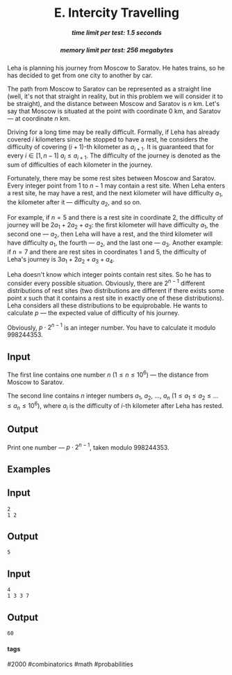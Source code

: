 <h1 style='text-align: center;'> E. Intercity Travelling</h1>

<h5 style='text-align: center;'>time limit per test: 1.5 seconds</h5>
<h5 style='text-align: center;'>memory limit per test: 256 megabytes</h5>

Leha is planning his journey from Moscow to Saratov. He hates trains, so he has decided to get from one city to another by car.

The path from Moscow to Saratov can be represented as a straight line (well, it's not that straight in reality, but in this problem we will consider it to be straight), and the distance between Moscow and Saratov is $n$ km. Let's say that Moscow is situated at the point with coordinate $0$ km, and Saratov — at coordinate $n$ km.

Driving for a long time may be really difficult. Formally, if Leha has already covered $i$ kilometers since he stopped to have a rest, he considers the difficulty of covering $(i + 1)$-th kilometer as $a_{i + 1}$. It is guaranteed that for every $i \in [1, n - 1]$ $a_i \le a_{i + 1}$. The difficulty of the journey is denoted as the sum of difficulties of each kilometer in the journey.

Fortunately, there may be some rest sites between Moscow and Saratov. Every integer point from $1$ to $n - 1$ may contain a rest site. When Leha enters a rest site, he may have a rest, and the next kilometer will have difficulty $a_1$, the kilometer after it — difficulty $a_2$, and so on.

For example, if $n = 5$ and there is a rest site in coordinate $2$, the difficulty of journey will be $2a_1 + 2a_2 + a_3$: the first kilometer will have difficulty $a_1$, the second one — $a_2$, then Leha will have a rest, and the third kilometer will have difficulty $a_1$, the fourth — $a_2$, and the last one — $a_3$. Another example: if $n = 7$ and there are rest sites in coordinates $1$ and $5$, the difficulty of Leha's journey is $3a_1 + 2a_2 + a_3 + a_4$.

Leha doesn't know which integer points contain rest sites. So he has to consider every possible situation. Obviously, there are $2^{n - 1}$ different distributions of rest sites (two distributions are different if there exists some point $x$ such that it contains a rest site in exactly one of these distributions). Leha considers all these distributions to be equiprobable. He wants to calculate $p$ — the expected value of difficulty of his journey.

Obviously, $p \cdot 2^{n - 1}$ is an integer number. You have to calculate it modulo $998244353$.

## Input

The first line contains one number $n$ ($1 \le n \le 10^6$) — the distance from Moscow to Saratov.

The second line contains $n$ integer numbers $a_1$, $a_2$, ..., $a_n$ ($1 \le a_1 \le a_2 \le \dots \le a_n \le 10^6$), where $a_i$ is the difficulty of $i$-th kilometer after Leha has rested.

## Output

Print one number — $p \cdot 2^{n - 1}$, taken modulo $998244353$.

## Examples

## Input


```
2  
1 2  

```
## Output


```
5  

```
## Input


```
4  
1 3 3 7  

```
## Output


```
60  

```


#### tags 

#2000 #combinatorics #math #probabilities 